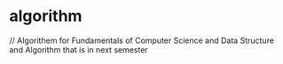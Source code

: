 # algorithm
// Algorithem for Fundamentals of Computer Science and Data Structure and Algorithm that is in next semester
